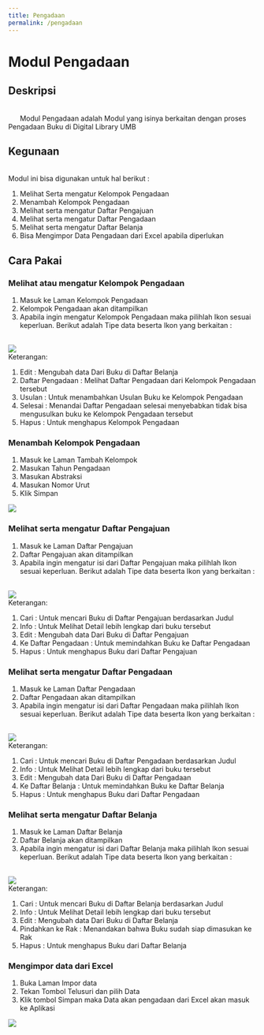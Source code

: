 ```yaml
---
title: Pengadaan
permalink: /pengadaan
---
```


# Modul Pengadaan

## Deskripsi

<br> &nbsp; &nbsp; &nbsp; Modul Pengadaan adalah Modul yang isinya berkaitan dengan proses Pengadaan Buku di Digital Library UMB <br>

## Kegunaan

<br>Modul ini bisa digunakan untuk hal berikut : <br>
1. Melihat Serta mengatur Kelompok Pengadaan
2. Menambah Kelompok Pengadaan
3. Melihat serta mengatur Daftar Pengajuan
4. Melihat serta mengatur Daftar Pengadaan
5. Melihat serta mengatur Daftar Belanja
6. Bisa Mengimpor Data Pengadaan dari Excel apabila diperlukan 

## Cara Pakai
### Melihat atau mengatur Kelompok Pengadaan
1. Masuk ke Laman Kelompok Pengadaan
2. Kelompok Pengadaan akan ditampilkan
3. Apabila ingin mengatur Kelompok Pengadaan maka
   pilihlah Ikon sesuai keperluan. Berikut adalah Tipe data beserta Ikon yang berkaitan : <br><br>
<img src="{{site.baseurl}}/assets/img/kelompokPengadaan.png">
<br>
Keterangan:<br>
<ol>
<li> Edit : Mengubah data Dari Buku di Daftar Belanja</li>
<li> Daftar Pengadaan : Melihat Daftar Pengadaan dari Kelompok Pengadaan tersebut</li>
<li> Usulan : Untuk menambahkan Usulan Buku ke Kelompok Pengadaan </li>
<li> Selesai : Menandai Daftar Pengadaan selesai menyebabkan tidak bisa mengusulkan buku ke Kelompok Pengadaan tersebut </li>
<li> Hapus : Untuk menghapus Kelompok Pengadaan</li>
</ol>

### Menambah Kelompok Pengadaan
1. Masuk ke Laman Tambah Kelompok
2. Masukan Tahun Pengadaan
3. Masukan Abstraksi
4. Masukan Nomor Urut
5. Klik Simpan
<img src="{{site.baseurl}}/assets/img/tambahKelompok.png">

### Melihat serta mengatur Daftar Pengajuan
1. Masuk ke Laman Daftar Pengajuan
2. Daftar Pengajuan akan ditampilkan
3. Apabila ingin mengatur isi dari Daftar Pengajuan maka
   pilihlah Ikon sesuai keperluan. Berikut adalah Tipe data beserta Ikon yang berkaitan : <br><br>
<img src="{{site.baseurl}}/assets/img/daftarPengajuan.png">
<br>
Keterangan:<br>
<ol>
<li> Cari : Untuk mencari Buku di Daftar Pengajuan berdasarkan Judul</li>
<li> Info : Untuk Melihat Detail lebih lengkap dari buku tersebut </li>
<li> Edit : Mengubah data Dari Buku di Daftar Pengajuan</li>
<li> Ke Daftar Pengadaan : Untuk memindahkan Buku ke Daftar Pengadaan </li>
<li> Hapus : Untuk menghapus Buku dari Daftar Pengajuan</li>
</ol>

### Melihat serta mengatur Daftar Pengadaan
1. Masuk ke Laman Daftar Pengadaan
2. Daftar Pengadaan akan ditampilkan
3. Apabila ingin mengatur isi dari Daftar Pengadaan maka
   pilihlah Ikon sesuai keperluan. Berikut adalah Tipe data beserta Ikon yang berkaitan : <br><br>
<img src="{{site.baseurl}}/assets/img/daftarPengadaan.png">
<br>
Keterangan:<br>
<ol>
<li> Cari : Untuk mencari Buku di Daftar Pengadaan berdasarkan Judul</li>
<li> Info : Untuk Melihat Detail lebih lengkap dari buku tersebut </li>
<li> Edit : Mengubah data Dari Buku di Daftar Pengadaan</li>
<li> Ke Daftar Belanja : Untuk memindahkan Buku ke Daftar Belanja </li>
<li> Hapus : Untuk menghapus Buku dari Daftar Pengadaan</li>
</ol>

### Melihat serta mengatur Daftar Belanja
1. Masuk ke Laman Daftar Belanja
2. Daftar Belanja akan ditampilkan
3. Apabila ingin mengatur isi dari Daftar Belanja maka
   pilihlah Ikon sesuai keperluan. Berikut adalah Tipe data beserta Ikon yang berkaitan : <br><br>
<img src="{{site.baseurl}}/assets/img/daftarBelanja.png">
<br>
Keterangan:<br>
<ol>
<li> Cari : Untuk mencari Buku di Daftar Belanja berdasarkan Judul</li>
<li> Info : Untuk Melihat Detail lebih lengkap dari buku tersebut </li>
<li> Edit : Mengubah data Dari Buku di Daftar Belanja</li>
<li> Pindahkan ke Rak : Menandakan bahwa Buku sudah siap dimasukan ke Rak </li>
<li> Hapus : Untuk menghapus Buku dari Daftar Belanja</li>
</ol>

### Mengimpor data dari Excel 
1. Buka Laman Impor data
2. Tekan Tombol Telusuri dan pilih Data
3. Klik tombol Simpan maka Data akan pengadaan dari Excel akan masuk ke Aplikasi
<img src="{{site.baseurl}}/assets/img/imporData.png">
